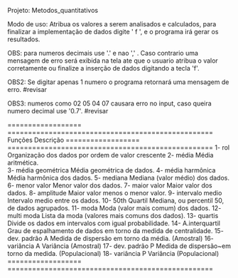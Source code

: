 Projeto: Metodos_quantitativos

Modo de uso: Atribua os valores a serem analisados e calculados, para finalizar a 
implementação de dados digite ' f ', e o programa irá gerar os resultados. 

OBS: para numeros decimais use '.'  e nao ',' . Caso contrario uma mensagem
de erro será exibida na tela ate que o usuario atribua o valor corretamente
ou finalize a inserção de dados digitando a tecla 'f'.   

OBS2: Se digitar apenas 1 numero o programa retornará uma mensagem de erro. #revisar

OBS3: numeros como 02 05 04 07 causara erro no input, caso queira numero decimal use '0.7'. #revisar

==================      ==================================================
    Funções          				  Descrição
==================      ==================================================
1- 	rol						Organização dos dados por ordem de valor crescente 
2-  média 					Média aritmética.  
3-  média geométrica 	    Média geométrica de dados.
4-  média harmônica     	Média harmônica dos dados.
5-  mediana             	Mediana (valor médio) dos dados.
6-  menor valor         	Menor valor dos dados.
7-  maior valor         	Maior valor dos dados.
8-  amplitude				Maior valor menos o menor valor.
9-  intervalo medio     	Intervalo medio entre os dados.
10- 50th Quartil      		Mediana, ou percentil 50, de dados agrupados.
11- moda 	            	Moda (valor mais comum) dos dados.
12- multi moda          	Lista da moda (valores mais comuns dos dados).
13- quartis           		Divide os dados em intervalos com igual probabilidade.
14- A.interquartil          Grau de espalhamento de dados em torno da medida de centralidade.
15- dev. padrão A			Medida de dispersão em torno da média. (Amostral)
16- variância A				Variância (Amostral)
17- dev. padrão P           Medida de dispersão~em torno da medida. (Populacional)
18- variância P             Variância (Populacional)        
==================      ==================================================




